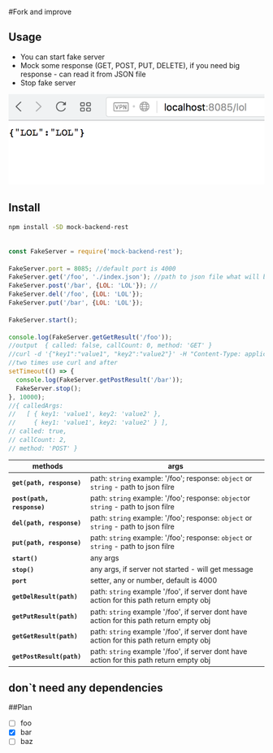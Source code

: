 #Fork and improve
## Usage

* You can start fake server
* Mock some response (GET, POST, PUT, DELETE), if you need big response - can read it from JSON file
* Stop fake server

<img src="./screen.png" width="550"/>

## Install
```sh
npm install -SD mock-backend-rest
```

```js

const FakeServer = require('mock-backend-rest');

FakeServer.port = 8085; //default port is 4000
FakeServer.get('/foo', './index.json'); //path to json file what will be response
FakeServer.post('/bar', {LOL: 'LOL'}); //
FakeServer.del('/foo', {LOL: 'LOL'});
FakeServer.put('/bar', {LOL: 'LOL'});

FakeServer.start();

console.log(FakeServer.getGetResult('/foo')); 
//output  { called: false, callCount: 0, method: 'GET' }
//curl -d '{"key1":"value1", "key2":"value2"}' -H "Content-Type: application/json" -X POST http://localhost:8085/bar
//two times use curl and after
setTimeout(() => {
  console.log(FakeServer.getPostResult('/bar'));
  FakeServer.stop();
}, 10000);
//{ calledArgs:
//   [ { key1: 'value1', key2: 'value2' },
//     { key1: 'value1', key2: 'value2' } ],
// called: true,
// callCount: 2,
// method: 'POST' }
```

methods | args
--- | ---
**`get(path, response)`** | path: `string` example: '/foo'; response: `object` or `string` - path to json filre
**`post(path, response)`** | path: `string` example: '/foo'; response: `object`or `string` - path to json filre
**`del(path, response)`** | path: `string` example: '/foo'; response: `object`  or `string` - path to json filre
**`put(path, response)`** | path: `string` example: '/foo'; response: `object` or `string` - path to json filre
**`start()`** | any args
**`stop()`** | any args, if server not started - will get message
**`port`** | setter, any or number, default is 4000
**`getDelResult(path)`** | path: `string` example '/foo', if server dont have action for this path return empty obj
**`getPutResult(path)`** | path: `string` example '/foo', if server dont have action for this path return empty obj
**`getGetResult(path)`** | path: `string` example '/foo', if server dont have action for this path return empty obj
**`getPostResult(path)`** | path: `string` example '/foo', if server dont have action for this path return empty obj

## don`t need any dependencies

##Plan 
 * [ ] foo
 * [x] bar
 * [ ] baz